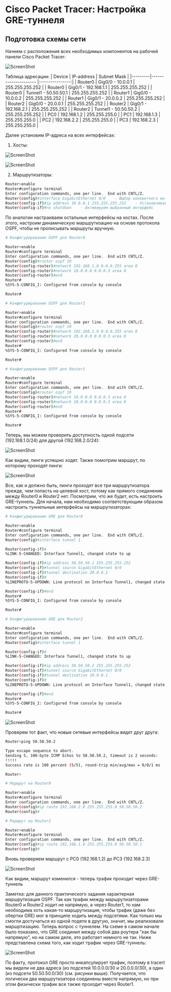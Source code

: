 # Cisco Packet Tracer: Настройка GRE-туннеля

## Подготовка схемы сети
Начнем с расположения всех необходимых компонентов на рабочей панели Cisco Packet Tracer:

![ScreenShot](screenshots/1.png)

Таблица адресации:
| Device  | IP-address           | Subnet Mask     |
|---------|--------------------- |:---------------:|
| Router0 | Gig0/0 - 10.0.0.1    | 255.255.255.252 |
| Router0 | Gig0/1 - 192.168.1.1 | 255.255.255.252 |
| Router0 | Tunnel1 - 50.50.50.1 | 255.255.255.252 |
| Router1 | Gig0/0 - 10.0.0.2    | 255.255.255.252 |
| Router1 | Gig0/1 - 20.0.0.2    | 255.255.255.252 |
| Router2 | Gig0/0 - 20.0.0.1    | 255.255.255.252 |
| Router2 | Gig0/1 - 192.168.2.1 | 255.255.255.252 |
| Router2 | Tunnel1 - 50.50.50.2 | 255.255.255.252 |
| PC0     | 192.168.1.2          | 255.255.255.0   |
| PC1     | 192.168.1.3          | 255.255.255.0   |
| PC2     | 192.168.2.2          | 255.255.255.0   |
| PC3     | 192.168.2.3          | 255.255.255.0   |

Далее установим IP-адреса на всех интерфейсах:
1. Хосты:

![ScreenShot](screenshots/2.png)

![ScreenShot](screenshots/3.png)

2. Маршрутизаторы:

```sh
Router>enable
Router#configure terminal
Enter configuration commands, one per line.  End with CNTL/Z.
Router(config)#interface GigabitEthernet 0/0	- Выбор конкретного интерфейса маршрутизатора для настройки
Router(config-if)#ip address 10.0.0.1 255.255.255.252	 - Устанавливаем IP-адрес и маску
Router(config-if)#no shutdown	 - Активируем выбранный интерфейс
```

По аналогии настраиваем остальные интерфейсы на хостах. После этого, настроим динамическую маршрутизацию на основе протокола OSPF, чтобы не прописывать маршруты вручную.

```sh
# Конфигурирование OSPF для Router0

Router>enable
Router#configure terminal
Enter configuration commands, one per line.  End with CNTL/Z.
Router(config)#router ospf 10
Router(config-router)#network 192.168.1.0 0.0.0.255 area 0
Router(config-router)#network 10.0.0.0 0.0.0.3 area 0
Router(config-router)#end
Router#
%SYS-5-CONFIG_I: Configured from console by console

Router#
```

```sh
# Конфигурирование OSPF для Router2

Router>enable
Router#configure terminal
Enter configuration commands, one per line.  End with CNTL/Z.
Router(config)#router ospf 10
Router(config-router)#network 192.168.2.0 0.0.0.255 area 0
Router(config-router)#network 20.0.0.0 0.0.0.3 area 0
Router(config-router)#end
Router#
%SYS-5-CONFIG_I: Configured from console by console

Router#
```

```sh
# Конфигурирование OSPF для Router1

Router>enable
Router#configure terminal
Enter configuration commands, one per line.  End with CNTL/Z.
Router(config)#router ospf 10
Router(config-router)#network 10.0.0.0 0.0.0.3 area 0
Router(config-router)#network 20.0.0.0 0.0.0.3 area 0
Router(config-router)#end
Router#
%SYS-5-CONFIG_I: Configured from console by console

Router#
```

Теперь, мы можем проверить доступность одной подсети (192.168.1.0/24) для другой (192.168.2.0/24):

![ScreenShot](screenshots/4.png)

Как видим, пинги успешно ходят. Также помотрим маршрут, по которому проходят пинги:

![ScreenShot](screenshots/5.png)

Все, как и должно быть, пинги проходят все три маршрутизатора прежде, чем попасть на целевой хост, потому как прямого соединения между Router0 и Router2 нет. Посмотрим, что же будет, есть настроить GRE-туннель. Для начала, нам необходимо соответствующим образом настроить туннельные интерфейсы на маршрутизаторах:

```sh
# Конфигурирование GRE для Router0

Router>enable
Router#configure terminal
Enter configuration commands, one per line.  End with CNTL/Z.
Router(config)#interface tunnel 1

Router(config-if)#
%LINK-5-CHANGED: Interface Tunnel1, changed state to up

Router(config-if)#ip address 50.50.50.1 255.255.255.252
Router(config-if)#tunnel source GigabitEthernet 0/0
Router(config-if)#tunnel destination 20.0.0.1
Router(config-if)#
%LINEPROTO-5-UPDOWN: Line protocol on Interface Tunnel1, changed state to up

Router(config-if)#end
Router#
%SYS-5-CONFIG_I: Configured from console by console

Router#
```

```sh
# Конфигурирование GRE для Router2

Router>enable
Router#configure terminal
Enter configuration commands, one per line.  End with CNTL/Z.
Router(config)#interface tunnel 1

Router(config-if)#
%LINK-5-CHANGED: Interface Tunnel1, changed state to up

Router(config-if)#ip address 50.50.50.2 255.255.255.252
Router(config-if)#tunnel source GigabitEthernet 0/0
Router(config-if)#tunnel destination 10.0.0.1
Router(config-if)#
%LINEPROTO-5-UPDOWN: Line protocol on Interface Tunnel1, changed state to up

Router(config-if)#end
Router#
%SYS-5-CONFIG_I: Configured from console by console

Router#
```

![ScreenShot](screenshots/6.png)

Проверям тот факт, что новые сетевые интерфейсы видят друг друга:

```sh
Router>ping 50.50.50.2

Type escape sequence to abort.
Sending 5, 100-byte ICMP Echos to 50.50.50.2, timeout is 2 seconds:
!!!!!
Success rate is 100 percent (5/5), round-trip min/avg/max = 0/0/1 ms

Router>
```

```sh
# Маршрут на Router0

Router>enable
Router#configure terminal
Enter configuration commands, one per line.  End with CNTL/Z.
Router(config)#ip route 192.168.2.0 255.255.255.0 50.50.50.2
Router(config)#
```

```sh
# Маршрут на Router2

Router>enable
Router#configure terminal
Enter configuration commands, one per line.  End with CNTL/Z.
Router(config)#ip route 192.168.1.0 255.255.255.0 50.50.50.1
Router(config)#
```

Вновь проверяем маршрут с PC0 (192.168.1.2) до PC3 (192.168.2.3)

![ScreenShot](screenshots/7.png)

Как видим, маршрут изменился - теперь трафик проходит через GRE-туннель

Заметка: для данного практического задания характерная маршрутизация OSPF. Так как трафик между маршрутизаторами Router0 и Router2 ходит не напрямую, а через Router1, то нам необходима хоть какая-то маршрутизация, чтобы трафик (даже без обертки GRE) мог в принципе ходить между подсетями. Как только мы смогли достучаться из одной подети в другую, значит, мы реализовали маршртизацию. Теперь вопрос с туннелем. На схеме в самом начале было показано, что GRE соединил между собой два роутера "как бы напрямую", но на самом деле, это работает немного не так. Ниже представлена схема того, как ходит трафик через GRE-туннель:

![ScreenShot](screenshots/8.png)

По факту, протокол GRE просто инкапсулирует трафик, поэтому в tracert мы видели не два адреса (из подсетей 10.0.0.0/30 и 20.0.0.0/30), а один (из подсети 50.50.50.0/30) (см. рисунки выше). Получается, что логически два маршрутизатора соединены вместе напрямую, но при этом физически трафик все также проходит через Router1.  

